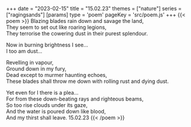 +++
date = "2023-02-15"
title = "15.02.23"
themes = ["nature"]
series = ["ragingsands"]
[params]
  type = 'poem'
  pageKey = 'src/poem.js'
+++
{{< poem >}}
Blazing blades rain down and savage the land,  
They seem to set out like roaring legions,  
They terrorise the cowering dust in their purest splendour.  
  
Now in burning brightness I see...  
I too am dust...  
  
Revelling in vapour,  
Ground down in my fury,  
Dead except to murmer haunting echoes,  
These blades shall throw me down with rolling rust and dying dust.  
  
Yet even for I there is a plea...  
For from these down-beating rays and righteous beams,  
So too rise clouds under its gaze,  
And the water is poured down like blood,  
And my thirst shall leave.
15.02.23
{{< /poem >}}